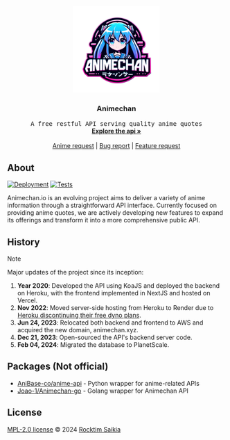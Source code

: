 <br />
<p align="center">
  <a href="https://github.com/rocktimsaikia/anime-chan">
    <img src=".github/logo.png" alt="Logo" width="200" height="200">
  </a>
  <h3 align="center">Animechan</h3>
  <p align="center">
    <samp>A free restful API serving quality anime quotes</samp>
    <br />
    <a href="https://animechan.io/"><strong>Explore the api »</strong></a>
    <br />
    <br />
    <a href="https://github.com/Animechan-API/animechan/discussions/65">Anime request</a>
    |
    <a href="https://github.com/Animechan-API/animechan/issues">Bug report</a>
    |
    <a href="https://github.com/Animechan-API/animechan/issues">Feature request</a>
  </p>
</p>

## About

[![Deployment](https://github.com/Animechan-API/animechan/actions/workflows/deploy.yml/badge.svg)](https://github.com/Animechan-API/animechan/actions/workflows/deploy.yml) [![Tests](https://github.com/Animechan-API/animechan/actions/workflows/tests.yml/badge.svg)](https://github.com/Animechan-API/animechan/actions/workflows/tests.yml)

Animechan.io is an evolving project aims to deliver a variety of anime information through a straightforward API interface. Currently focused on providing anime quotes, we are actively developing new features to expand its offerings and transform it into a more comprehensive public API.

## History

> [!NOTE]
> Major updates of the project since its inception:

1. **Year 2020**: Developed the API using KoaJS and deployed the backend on Heroku, with the frontend implemented in NextJS and hosted on Vercel.
2. **Nov 2022**: Moved server-side hosting from Heroku to Render due to [Heroku discontinuing their free dyno plans](https://blog.heroku.com/new-low-cost-plans).
3. **Jun 24, 2023**: Relocated both backend and frontend to AWS and acquired the new domain, animechan.xyz.
4. **Dec 21, 2023**: Open-sourced the API's backend server code.
5. **Feb 04, 2024**: Migrated the database to PlanetScale.

## Packages (Not official)

- [AniBase-co/anime-api](https://github.com/AniBase-co/anime-api) - Python wrapper for anime-related APIs
- [Joao-1/Animechan-go](https://github.com/Joao-1/Animechan-go) - Golang wrapper for Animechan API

## License

[MPL-2.0 license](./LICENSE) © 2024 [Rocktim Saikia](https://rocktimsaikia.dev)

